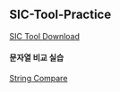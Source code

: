 ## SIC-Tool-Practice

[SIC Tool Download](https://github.com/jurem/SicTools)

#### 문자열 비교 실습
[String Compare](./StringCompare)
